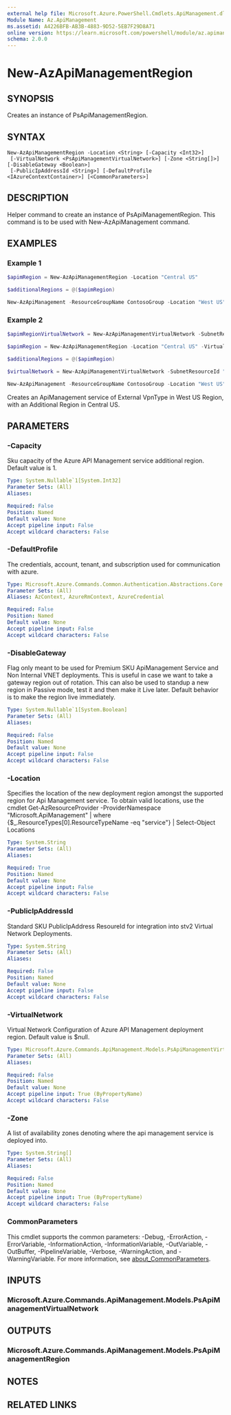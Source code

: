 ```yaml
---
external help file: Microsoft.Azure.PowerShell.Cmdlets.ApiManagement.dll-Help.xml
Module Name: Az.ApiManagement
ms.assetid: A4226BFB-AB3B-4883-9D52-5EB7F29D8A71
online version: https://learn.microsoft.com/powershell/module/az.apimanagement/new-azapimanagementregion
schema: 2.0.0
---
```


# New-AzApiManagementRegion

## SYNOPSIS
Creates an instance of PsApiManagementRegion.

## SYNTAX

```
New-AzApiManagementRegion -Location <String> [-Capacity <Int32>]
 [-VirtualNetwork <PsApiManagementVirtualNetwork>] [-Zone <String[]>] [-DisableGateway <Boolean>]
 [-PublicIpAddressId <String>] [-DefaultProfile <IAzureContextContainer>] [<CommonParameters>]
```

## DESCRIPTION
Helper command to create an instance of PsApiManagementRegion.
This command is to be used with New-AzApiManagement command.

## EXAMPLES

### Example 1
```powershell
$apimRegion = New-AzApiManagementRegion -Location "Central US" 

$additionalRegions = @($apimRegion)

New-AzApiManagement -ResourceGroupName ContosoGroup -Location "West US" -Name ContosoApi -Organization Contoso -AdminEmail admin@contoso.com -AdditionalRegions $additionalRegions -Sku "Premium"
```

### Example 2
```powershell
$apimRegionVirtualNetwork = New-AzApiManagementVirtualNetwork -SubnetResourceId "/subscriptions/a8ff56dc-3bc7-4174-a1e8-3726ab15d0e2/resourceGroups/ContosoGroup/providers/Microsoft.Network/virtualNetworks/centralusvirtualNetwork/subnets/backendSubnet"

$apimRegion = New-AzApiManagementRegion -Location "Central US" -VirtualNetwork $apimRegionVirtualNetwork 

$additionalRegions = @($apimRegion)

$virtualNetwork = New-AzApiManagementVirtualNetwork -SubnetResourceId "/subscriptions/a8ff56dc-3bc2-4174-a1e8-3726ab15d0e2/resourceGroups/ContosoGroup/providers/Microsoft.Network/virtualNetworks/westUsVirtualNetwork/subnets/backendSubnet"

New-AzApiManagement -ResourceGroupName ContosoGroup -Location "West US" -Name ContosoApi -Organization Contoso -AdminEmail admin@contoso.com -AdditionalRegions $additionalRegions -VirtualNetwork $virtualNetwork -VpnType "External" -Sku "Premium"
```

Creates an ApiManagement service of External VpnType in West US Region, with an Additional Region in Central US.

## PARAMETERS

### -Capacity
Sku capacity of the Azure API Management service additional region.
Default value is 1.

```yaml
Type: System.Nullable`1[System.Int32]
Parameter Sets: (All)
Aliases:

Required: False
Position: Named
Default value: None
Accept pipeline input: False
Accept wildcard characters: False
```

### -DefaultProfile
The credentials, account, tenant, and subscription used for communication with azure.

```yaml
Type: Microsoft.Azure.Commands.Common.Authentication.Abstractions.Core.IAzureContextContainer
Parameter Sets: (All)
Aliases: AzContext, AzureRmContext, AzureCredential

Required: False
Position: Named
Default value: None
Accept pipeline input: False
Accept wildcard characters: False
```

### -DisableGateway
Flag only meant to be used for Premium SKU ApiManagement Service and Non Internal VNET deployments. This is useful in case we want to take a gateway region out of rotation. This can also be used to standup a new region in Passive mode, test it and then make it Live later.
 Default behavior is to make the region live immediately.

```yaml
Type: System.Nullable`1[System.Boolean]
Parameter Sets: (All)
Aliases:

Required: False
Position: Named
Default value: None
Accept pipeline input: False
Accept wildcard characters: False
```

### -Location
Specifies the location of the new deployment region amongst the supported region for Api Management service.
To obtain valid locations, use the cmdlet
Get-AzResourceProvider -ProviderNamespace "Microsoft.ApiManagement" | where {$_.ResourceTypes[0].ResourceTypeName -eq "service"} | Select-Object Locations

```yaml
Type: System.String
Parameter Sets: (All)
Aliases:

Required: True
Position: Named
Default value: None
Accept pipeline input: False
Accept wildcard characters: False
```

### -PublicIpAddressId
Standard SKU PublicIpAddress ResoureId for integration into stv2 Virtual Network Deployments.

```yaml
Type: System.String
Parameter Sets: (All)
Aliases:

Required: False
Position: Named
Default value: None
Accept pipeline input: False
Accept wildcard characters: False
```

### -VirtualNetwork
Virtual Network Configuration of Azure API Management deployment region.
Default value is $null.

```yaml
Type: Microsoft.Azure.Commands.ApiManagement.Models.PsApiManagementVirtualNetwork
Parameter Sets: (All)
Aliases:

Required: False
Position: Named
Default value: None
Accept pipeline input: True (ByPropertyName)
Accept wildcard characters: False
```

### -Zone
A list of availability zones denoting where the api management service is deployed into.

```yaml
Type: System.String[]
Parameter Sets: (All)
Aliases:

Required: False
Position: Named
Default value: None
Accept pipeline input: True (ByPropertyName)
Accept wildcard characters: False
```

### CommonParameters
This cmdlet supports the common parameters: -Debug, -ErrorAction, -ErrorVariable, -InformationAction, -InformationVariable, -OutVariable, -OutBuffer, -PipelineVariable, -Verbose, -WarningAction, and -WarningVariable. For more information, see [about_CommonParameters](http://go.microsoft.com/fwlink/?LinkID=113216).

## INPUTS

### Microsoft.Azure.Commands.ApiManagement.Models.PsApiManagementVirtualNetwork

## OUTPUTS

### Microsoft.Azure.Commands.ApiManagement.Models.PsApiManagementRegion

## NOTES

## RELATED LINKS
